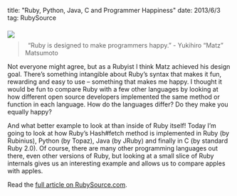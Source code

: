title: "Ruby, Python, Java, C and Programmer Happiness"
date: 2013/6/3
tag: RubySource

<div style="float: left; padding: 7px 30px 10px 0px">
  <img src="http://patshaughnessy.net/assets/2013/6/3/python-cropped.png">
</div>

<p>&nbsp;</p>
<blockquote>
  “Ruby is designed to make programmers happy.” - Yukihiro “Matz” Matsumoto
</blockquote>

Not everyone might agree, but as a Rubyist I think Matz achieved his design
goal. There’s something intangible about Ruby’s syntax that makes it fun,
rewarding and easy to use – something that makes me happy. I thought it would
be fun to compare Ruby with a few other languages by looking at how different
open source developers implemented the same method or function in each
language. How do the languages differ? Do they make you equally happy?

And what better example to look at than inside of Ruby itself! Today I’m going
to look at how Ruby’s Hash#fetch method is implemented in Ruby (by Rubinius),
Python (by Topaz), Java (by JRuby) and finally in C (by standard Ruby 2.0). Of
course, there are many other programming languages out there, even other
versions of Ruby, but looking at a small slice of Ruby internals gives us an
interesting example and allows us to compare apples with apples.

Read the [full article on RubySource.com](http://rubysource.com/ruby-python-java-c-and-programmer-happiness/).
